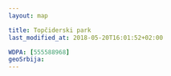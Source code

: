 ```yaml
---
layout: map

title: Topčiderski park
last_modified_at: 2018-05-20T16:01:52+02:00

WDPA: [555588968]
geoSrbija:
---
```

